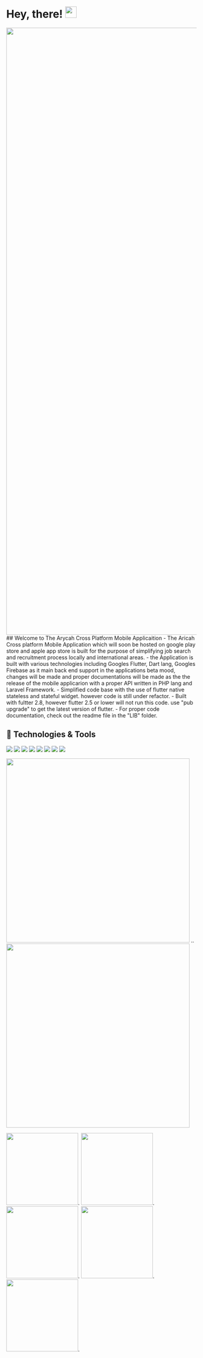 

# Hey, there! <img src="https://raw.githubusercontent.com/MartinHeinz/MartinHeinz/master/wave.gif" width="30px">

<img src = "https://user-images.githubusercontent.com/68594765/163808937-26b089ec-59f9-4e2a-8983-fbe157649c2c.png" width = "1600px"> 
## Welcome to The Arycah Cross Platform Mobile Applicaition
- The Aricah Cross platform Mobile Application which will soon be hosted on google play store and apple app store is built for the purpose of simplifying job search and recruitment process locally and international areas. 
- the Application is built with various technologies including Googles Flutter, Dart lang, Googles Firebase as it main back end support in the applications beta mood, changes will be made and proper documentations will be made as the the release of the mobile applicarion with a proper API written in PHP lang and Laravel Framework.
- Simplified code base with the use of flutter native stateless and stateful widget. however code is still under refactor.
- Built with fultter 2.8, however flutter 2.5 or lower will not run this code. use "pub upgrade" to get the latest version of flutter.
- For proper code documentation, check out the readme file in the "LIB" folder.


## 🔧 Technologies & Tools
![](https://img.shields.io/badge/OS-macOS-informational?style=flat&logo=apple&logoColor=Grey&color=808080)
![](https://img.shields.io/badge/Editor-IntelliJIDEA-informational?style=flat&logo=intellij-idea&logoColor=cyan&color=000000)
![](https://img.shields.io/badge/Editor-Visual_Studio_Code-informational?style=flat&logo=visual%20studio%20code&logoColor=cyan&color=0078D4)
![](https://img.shields.io/badge/Editor-Xcode-informational?style=flat&logo=Xcode&logoColor=cyan&color=0078D4)
![](https://img.shields.io/badge/Editor-Android_Studio-informational?style=flat&logo=android-studio&logoColor=cyan&color=3DDC84)
![](https://img.shields.io/badge/Code-Dart-informational?style=flat&logo=Dart&logoColor=aqua&color=87ceeb)
![](https://img.shields.io/badge/Framework-Flutter-informational?style=flat&logo=flutter&logoColor=cyan&color=00FFFF)
![](https://img.shields.io/badge/Tools-firebase-informational?style=flat&logo=firebase&logoColor=Yellow&color=ffca28)

<!-- ## &#x1f4c8; GitHub Stats -->

<!-- ![Travis-ugo's GitHub stats](https://github-readme-stats.vercel.app/api?username=Travis-ugo&show_icons=true&theme=dark)
[![Top Langs](https://github-readme-stats.vercel.app/api/top-langs/?username=Travis-ugo&hide=python,Ruby,PowerShell&layout=compact&theme=dark)](https://github.com/Travis-ugo/Mobile_HR) -->

<img src = "https://user-images.githubusercontent.com/68594765/159682975-b3aed05b-77b1-42f5-80b6-891f2fa45824.jpg" width = "485px"> ..
<img src = "https://user-images.githubusercontent.com/68594765/159684434-2bb5fbab-857c-4d03-a766-825aa1b339e8.jpg" width = "485px">

<img src = "https://user-images.githubusercontent.com/68594765/159685682-2b90c618-d0da-4f3d-87db-532c112956e6.jpg" width = "190px">.
<img src = "https://user-images.githubusercontent.com/68594765/159685699-f7eb2e0c-4793-40ff-96e6-c94d5a2f8298.jpg" width = "190px">.
<img src = "https://user-images.githubusercontent.com/68594765/159685711-fd8ca624-cf4d-40c6-b867-0dc0f7782ef9.jpg" width = "190px">.
<img src = "https://user-images.githubusercontent.com/68594765/159685706-693092d8-22fc-4a81-a203-e34dba2dbe59.jpg" width = "190px">.
<img src = "https://user-images.githubusercontent.com/68594765/159685717-87dd28dd-bc14-42f1-a2e0-de09c4bca7ea.jpg" width = "190px">.



